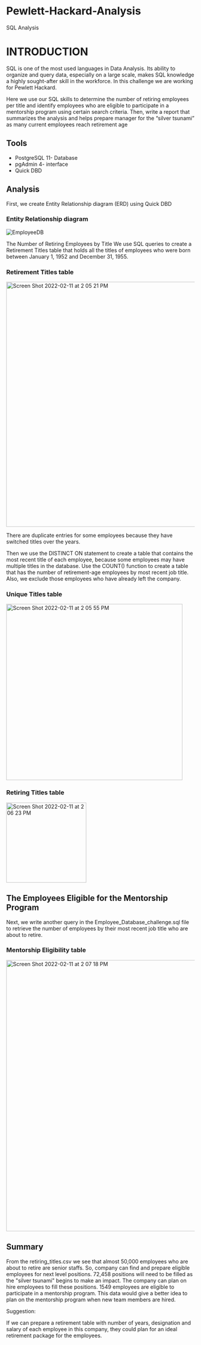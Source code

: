 # Pewlett-Hackard-Analysis
SQL Analysis
  
# INTRODUCTION  
  SQL is one of the most used languages in Data Analysis. Its ability to organize and query data, especially on a large scale, makes SQL knowledge a highly sought-after skill in the workforce. In this challenge we are  working for  Pewlett Hackard.
 
Here we use  our SQL skills to
determine the number of retiring employees per title and identify employees who are eligible to participate in a mentorship program using certain search criteria. Then, write a report that summarizes the analysis and helps prepare manager for the “silver tsunami” as many current employees reach retirement age

## Tools
 
* PostgreSQL 11- Database
* pgAdmin 4- interface
* Quick DBD


## Analysis
  First, we create Entity Relationship diagram (ERD) using Quick DBD 

### Entity Relationship diagram 

![EmployeeDB](https://user-images.githubusercontent.com/72629108/153668283-d317df7b-5d91-4870-b72c-2a9f61aafc2c.png)



The Number of Retiring Employees by Title 
   We use SQL queries to create a Retirement Titles table that holds all the titles of employees who were born between January 1, 1952 and December 31, 1955.
### Retirement Titles table

<img width="655" alt="Screen Shot 2022-02-11 at 2 05 21 PM" src="https://user-images.githubusercontent.com/72629108/153670481-7fd98ab3-8d96-4004-a34c-b1f871a4a792.png">




There are duplicate entries for some employees because they have switched titles over the years.

 Then we use the DISTINCT ON statement to create a table that contains the most recent title of each employee, because some employees may have multiple titles in the database. Use the COUNT() function to create a table that has the number of retirement-age employees by most recent job title. Also, we exclude those employees who have already left the company. 

 ### Unique Titles table
 
 <img width="471" alt="Screen Shot 2022-02-11 at 2 05 55 PM" src="https://user-images.githubusercontent.com/72629108/153670549-5926c94a-c329-4bd7-b819-1831e21baee4.png">


### Retiring Titles table

<img width="214" alt="Screen Shot 2022-02-11 at 2 06 23 PM" src="https://user-images.githubusercontent.com/72629108/153670637-3afa6b88-43d5-43db-87d7-e5cb74aec6a5.png">


## The Employees Eligible for the Mentorship Program

Next, we write another query in the Employee_Database_challenge.sql file to retrieve the number of employees by their most recent job title who are about to retire.

### Mentorship Eligibility table

<img width="725" alt="Screen Shot 2022-02-11 at 2 07 18 PM" src="https://user-images.githubusercontent.com/72629108/153670881-456fbcc4-0b90-4094-b014-03eb864986a5.png">


## Summary
From the retiring_titles.csv we see that almost 50,000 employees who are about to retire are senior staffs. So, company can find and prepare eligible employees for next level positions.
72,458 positions will need to be filled as the "silver tsunami" begins to make an impact. The company can plan on hire employees to fill these positions. 
1549 employees are eligible to participate in a mentorship program. This data would give a better idea to plan on the mentorship program when new team members are hired.

Suggestion:

  If we can prepare a retirement table with number of years, designation and salary of each employee in this company, they could plan for an ideal retirement package for the employees.
 

